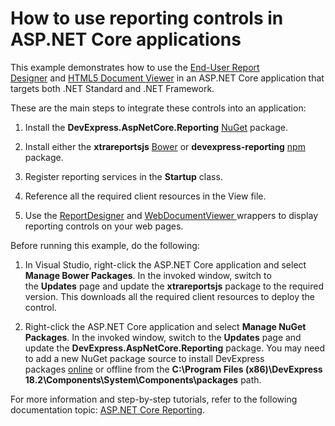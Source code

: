 # How to use reporting controls in ASP.NET Core applications


This example demonstrates how to use the <a href="https://docs.devexpress.com/XtraReports/400249/create-end-user-reporting-applications/web-reporting/asp-net-core-reporting/end-user-report-designer">End-User Report Designer</a> and <a href="https://docs.devexpress.com/XtraReports/400248/create-end-user-reporting-applications/web-reporting/asp-net-core-reporting/document-viewer">HTML5 Document Viewer</a> in an ASP.NET Core application that targets both .NET Standard and .NET Framework.


These are the main steps to integrate these controls into an application:

1. Install the **DevExpress.AspNetCore.Reporting** <a href="https://www.nuget.org/">NuGet</a> package.

2. Install either the **xtrareportsjs** <a href="https://bower.io/docs/api/">Bower</a> or **devexpress-reporting** <a href="https://www.npmjs.com/package/devexpress-reporting">npm</a> package.

3. Register reporting services in the **Startup** class.

4. Reference all the required client resources in the View file.

5. Use the <a href="https://docs.devexpress.com/XtraReports/DevExpress.AspNetCore.BuilderFactoryExtensions.ReportDesigner.overloads">ReportDesigner</a> and <a href="https://docs.devexpress.com/XtraReports/DevExpress.AspNetCore.BuilderFactoryExtensions.WebDocumentViewer.overloads">WebDocumentViewer </a> wrappers to display reporting controls on your web pages.


Before running this example, do the following:

1. In Visual Studio, right-click the ASP.NET Core application and select **Manage Bower Packages**. In the invoked window, switch to the **Updates** page and update the **xtrareportsjs** package to the required version. This downloads all the required client resources to deploy the control.

2. Right-click the ASP.NET Core application and select **Manage NuGet Packages**. In the invoked window, switch to the **Updates** page and update the **DevExpress.AspNetCore.Reporting** package. You may need to add a new NuGet package source to install DevExpress packages <a href="https://www.devexpress.com/Support/Center/Question/Details/T466415/devexpress-nuget-packages">online</a> or offline from the **C:\Program Files (x86)\DevExpress 18.2\Components\System\Components\packages</strong><em> </em>path.**


For more information and step-by-step tutorials, refer to the following documentation topic: <a href="https://docs.devexpress.com/XtraReports/119717/create-end-user-reporting-applications/web-reporting/asp.net-core-reporting">ASP.NET Core Reporting</a>.




